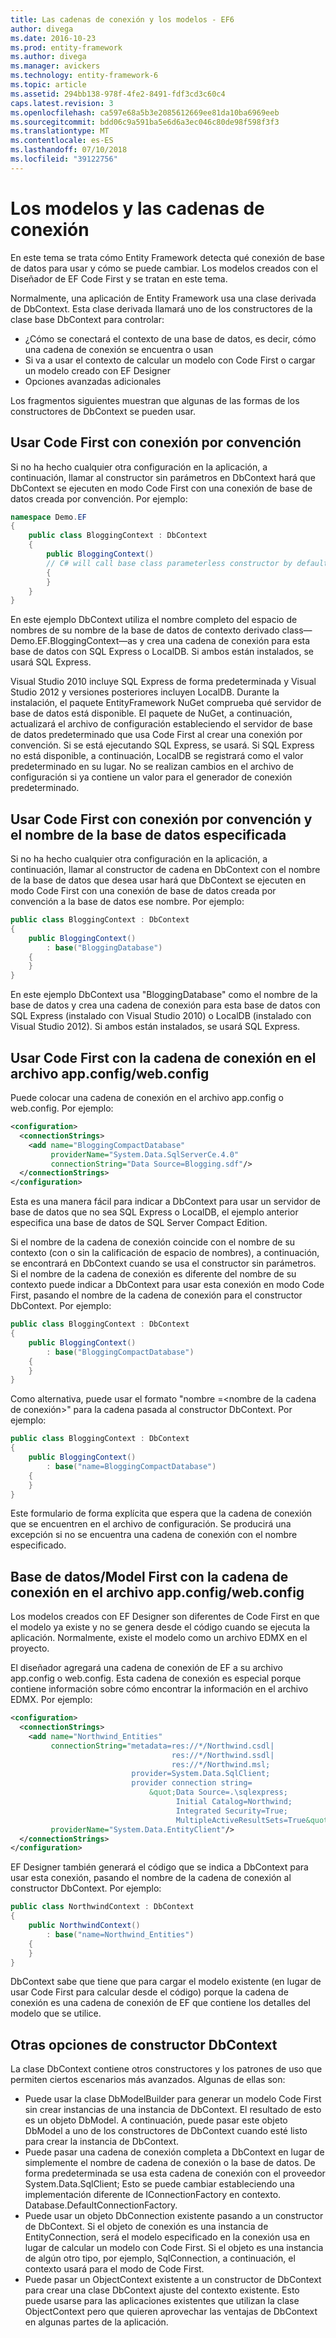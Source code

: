 ```yaml
---
title: Las cadenas de conexión y los modelos - EF6
author: divega
ms.date: 2016-10-23
ms.prod: entity-framework
ms.author: divega
ms.manager: avickers
ms.technology: entity-framework-6
ms.topic: article
ms.assetid: 294bb138-978f-4fe2-8491-fdf3cd3c60c4
caps.latest.revision: 3
ms.openlocfilehash: ca597e68a5b3e2085612669ee81da10ba6969eeb
ms.sourcegitcommit: bdd06c9a591ba5e6d6a3ec046c80de98f598f3f3
ms.translationtype: MT
ms.contentlocale: es-ES
ms.lasthandoff: 07/10/2018
ms.locfileid: "39122756"
---
```

# <a name="connection-strings-and-models"></a>Los modelos y las cadenas de conexión
En este tema se trata cómo Entity Framework detecta qué conexión de base de datos para usar y cómo se puede cambiar. Los modelos creados con el Diseñador de EF Code First y se tratan en este tema.  

Normalmente, una aplicación de Entity Framework usa una clase derivada de DbContext. Esta clase derivada llamará uno de los constructores de la clase base DbContext para controlar:  

- ¿Cómo se conectará el contexto de una base de datos, es decir, cómo una cadena de conexión se encuentra o usan  
- Si va a usar el contexto de calcular un modelo con Code First o cargar un modelo creado con EF Designer  
- Opciones avanzadas adicionales  

Los fragmentos siguientes muestran que algunas de las formas de los constructores de DbContext se pueden usar.  

## <a name="use-code-first-with-connection-by-convention"></a>Usar Code First con conexión por convención  

Si no ha hecho cualquier otra configuración en la aplicación, a continuación, llamar al constructor sin parámetros en DbContext hará que DbContext se ejecuten en modo Code First con una conexión de base de datos creada por convención. Por ejemplo:  

``` csharp  
namespace Demo.EF
{
    public class BloggingContext : DbContext
    {
        public BloggingContext()
        // C# will call base class parameterless constructor by default
        {
        }
    }
}
```  

En este ejemplo DbContext utiliza el nombre completo del espacio de nombres de su nombre de la base de datos de contexto derivado class—Demo.EF.BloggingContext—as y crea una cadena de conexión para esta base de datos con SQL Express o LocalDB. Si ambos están instalados, se usará SQL Express.  

Visual Studio 2010 incluye SQL Express de forma predeterminada y Visual Studio 2012 y versiones posteriores incluyen LocalDB. Durante la instalación, el paquete EntityFramework NuGet comprueba qué servidor de base de datos está disponible. El paquete de NuGet, a continuación, actualizará el archivo de configuración estableciendo el servidor de base de datos predeterminado que usa Code First al crear una conexión por convención. Si se está ejecutando SQL Express, se usará. Si SQL Express no está disponible, a continuación, LocalDB se registrará como el valor predeterminado en su lugar. No se realizan cambios en el archivo de configuración si ya contiene un valor para el generador de conexión predeterminado.  

## <a name="use-code-first-with-connection-by-convention-and-specified-database-name"></a>Usar Code First con conexión por convención y el nombre de la base de datos especificada  

Si no ha hecho cualquier otra configuración en la aplicación, a continuación, llamar al constructor de cadena en DbContext con el nombre de la base de datos que desea usar hará que DbContext se ejecuten en modo Code First con una conexión de base de datos creada por convención a la base de datos ese nombre. Por ejemplo:  

``` csharp  
public class BloggingContext : DbContext
{
    public BloggingContext()
        : base("BloggingDatabase")
    {
    }
}
```  

En este ejemplo DbContext usa "BloggingDatabase" como el nombre de la base de datos y crea una cadena de conexión para esta base de datos con SQL Express (instalado con Visual Studio 2010) o LocalDB (instalado con Visual Studio 2012). Si ambos están instalados, se usará SQL Express.  

## <a name="use-code-first-with-connection-string-in-appconfigwebconfig-file"></a>Usar Code First con la cadena de conexión en el archivo app.config/web.config  

Puede colocar una cadena de conexión en el archivo app.config o web.config. Por ejemplo:  

``` xml  
<configuration>
  <connectionStrings>
    <add name="BloggingCompactDatabase"
         providerName="System.Data.SqlServerCe.4.0"
         connectionString="Data Source=Blogging.sdf"/>
  </connectionStrings>
</configuration>
```  

Esta es una manera fácil para indicar a DbContext para usar un servidor de base de datos que no sea SQL Express o LocalDB, el ejemplo anterior especifica una base de datos de SQL Server Compact Edition.  

Si el nombre de la cadena de conexión coincide con el nombre de su contexto (con o sin la calificación de espacio de nombres), a continuación, se encontrará en DbContext cuando se usa el constructor sin parámetros. Si el nombre de la cadena de conexión es diferente del nombre de su contexto puede indicar a DbContext para usar esta conexión en modo Code First, pasando el nombre de la cadena de conexión para el constructor DbContext. Por ejemplo:  

``` csharp  
public class BloggingContext : DbContext
{
    public BloggingContext()
        : base("BloggingCompactDatabase")
    {
    }
}
```  

Como alternativa, puede usar el formato "nombre =\<nombre de la cadena de conexión\>" para la cadena pasada al constructor DbContext. Por ejemplo:  

``` csharp  
public class BloggingContext : DbContext
{
    public BloggingContext()
        : base("name=BloggingCompactDatabase")
    {
    }
}
```  

Este formulario de forma explícita que espera que la cadena de conexión que se encuentren en el archivo de configuración. Se producirá una excepción si no se encuentra una cadena de conexión con el nombre especificado.  

## <a name="databasemodel-first-with-connection-string-in-appconfigwebconfig-file"></a>Base de datos/Model First con la cadena de conexión en el archivo app.config/web.config  

Los modelos creados con EF Designer son diferentes de Code First en que el modelo ya existe y no se genera desde el código cuando se ejecuta la aplicación. Normalmente, existe el modelo como un archivo EDMX en el proyecto.  

El diseñador agregará una cadena de conexión de EF a su archivo app.config o web.config. Esta cadena de conexión es especial porque contiene información sobre cómo encontrar la información en el archivo EDMX. Por ejemplo:  

``` xml  
<configuration>  
  <connectionStrings>  
    <add name="Northwind_Entities"  
         connectionString="metadata=res://*/Northwind.csdl|  
                                    res://*/Northwind.ssdl|  
                                    res://*/Northwind.msl;  
                           provider=System.Data.SqlClient;  
                           provider connection string=  
                               &quot;Data Source=.\sqlexpress;  
                                     Initial Catalog=Northwind;  
                                     Integrated Security=True;  
                                     MultipleActiveResultSets=True&quot;"  
         providerName="System.Data.EntityClient"/>  
  </connectionStrings>  
</configuration>
```  

EF Designer también generará el código que se indica a DbContext para usar esta conexión, pasando el nombre de la cadena de conexión al constructor DbContext. Por ejemplo:  

``` csharp  
public class NorthwindContext : DbContext
{
    public NorthwindContext()
        : base("name=Northwind_Entities")
    {
    }
}
```  

DbContext sabe que tiene que para cargar el modelo existente (en lugar de usar Code First para calcular desde el código) porque la cadena de conexión es una cadena de conexión de EF que contiene los detalles del modelo que se utilice.  

## <a name="other-dbcontext-constructor-options"></a>Otras opciones de constructor DbContext  

La clase DbContext contiene otros constructores y los patrones de uso que permiten ciertos escenarios más avanzados. Algunas de ellas son:  

- Puede usar la clase DbModelBuilder para generar un modelo Code First sin crear instancias de una instancia de DbContext. El resultado de esto es un objeto DbModel. A continuación, puede pasar este objeto DbModel a uno de los constructores de DbContext cuando esté listo para crear la instancia de DbContext.  
- Puede pasar una cadena de conexión completa a DbContext en lugar de simplemente el nombre de cadena de conexión o la base de datos. De forma predeterminada se usa esta cadena de conexión con el proveedor System.Data.SqlClient; Esto se puede cambiar estableciendo una implementación diferente de IConnectionFactory en contexto. Database.DefaultConnectionFactory.  
- Puede usar un objeto DbConnection existente pasando a un constructor de DbContext. Si el objeto de conexión es una instancia de EntityConnection, será el modelo especificado en la conexión usa en lugar de calcular un modelo con Code First. Si el objeto es una instancia de algún otro tipo, por ejemplo, SqlConnection, a continuación, el contexto usará para el modo de Code First.  
- Puede pasar un ObjectContext existente a un constructor de DbContext para crear una clase DbContext ajuste del contexto existente. Esto puede usarse para las aplicaciones existentes que utilizan la clase ObjectContext pero que quieren aprovechar las ventajas de DbContext en algunas partes de la aplicación.  
